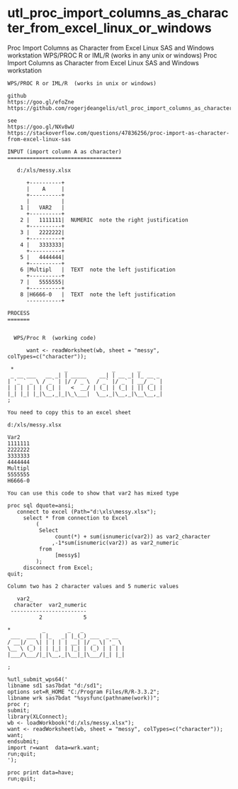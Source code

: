 # utl_proc_import_columns_as_character_from_excel_linux_or_windows
Proc Import Columns as Character from Excel Linux SAS and Windows workstation  WPS/PROC R or IML/R  (works in any unix or windows)
    Proc Import Columns as Character from Excel Linux SAS and Windows workstation

    WPS/PROC R or IML/R  (works in unix or windows)

    github
    https://goo.gl/efoZne
    https://github.com/rogerjdeangelis/utl_proc_import_columns_as_character_from_excel_linux_or_windows

    see
    https://goo.gl/NXv8wU
    https://stackoverflow.com/questions/47836256/proc-import-as-character-from-excel-linux-sas

    INPUT (import column A as character)
    ====================================

       d:/xls/messy.xlsx

          +----------+
          |    A     |
          +----------+
          |          |
        1 |   VAR2   |
          +----------+
        2 |   1111111|  NUMERIC  note the right justification
          +----------+
        3 |   2222222|
          +----------+
        4 |   3333333|
          +----------+
        5 |   4444444|
          +----------+
        6 |Multipl   |  TEXT  note the left justification
          +----------+
        7 |   5555555|
          +----------+
        8 |H6666-0   |  TEXT  note the left justification
          -----------+

    PROCESS
    =======


      WPS/Proc R  (working code)

          want <- readWorksheet(wb, sheet = "messy", colTypes=c("character"));

     *                _              _       _
     _ __ ___   __ _| | _____    __| | __ _| |_ __ _
    | '_ ` _ \ / _` | |/ / _ \  / _` |/ _` | __/ _` |
    | | | | | | (_| |   <  __/ | (_| | (_| | || (_| |
    |_| |_| |_|\__,_|_|\_\___|  \__,_|\__,_|\__\__,_|
    ;

    You need to copy this to an excel sheet

    d:/xls/messy.xlsx

    Var2
    1111111
    2222222
    3333333
    4444444
    Multipl
    5555555
    H6666-0

    You can use this code to show that var2 has mixed type

    proc sql dquote=ansi;
       connect to excel (Path="d:\xls\messy.xlsx");
         select * from connection to Excel
             (
              Select
                   count(*) + sum(isnumeric(var2)) as var2_character
                  ,-1*sum(isnumeric(var2)) as var2_numeric
              from
                   [messy$]
             );
         disconnect from Excel;
    quit;

    Column two has 2 character values and 5 numeric values

       var2_
      character  var2_numeric
     ------------------------
              2             5

    *          _       _   _
     ___  ___ | |_   _| |_(_) ___  _ __
    / __|/ _ \| | | | | __| |/ _ \| '_ \
    \__ \ (_) | | |_| | |_| | (_) | | | |
    |___/\___/|_|\__,_|\__|_|\___/|_| |_|

    ;

    %utl_submit_wps64('
    libname sd1 sas7bdat "d:/sd1";
    options set=R_HOME "C:/Program Files/R/R-3.3.2";
    libname wrk sas7bdat "%sysfunc(pathname(work))";
    proc r;
    submit;
    library(XLConnect);
    wb <- loadWorkbook("d:/xls/messy.xlsx");
    want <- readWorksheet(wb, sheet = "messy", colTypes=c("character"));
    want;
    endsubmit;
    import r=want  data=wrk.want;
    run;quit;
    ');

    proc print data=have;
    run;quit;

